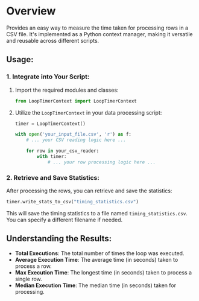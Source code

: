 # Overview

Provides an easy way to measure the time taken for processing rows in a CSV file. It's implemented as a Python context manager, making it versatile and reusable across different scripts.

## Usage:

### 1. **Integrate into Your Script**:

1. Import the required modules and classes:

    ```python
    from LoopTimerContext import LoopTimerContext
    ```

2. Utilize the `LoopTimerContext` in your data processing script:

    ```python
    timer = LoopTimerContext()

    with open('your_input_file.csv', 'r') as f:
        # ... your CSV reading logic here ...

        for row in your_csv_reader:
            with timer:
                # ... your row processing logic here ...
    ```

### 2. **Retrieve and Save Statistics**:

After processing the rows, you can retrieve and save the statistics:

```python
timer.write_stats_to_csv("timing_statistics.csv")
```

This will save the timing statistics to a file named `timing_statistics.csv`. You can specify a different filename if needed.

## Understanding the Results:

- **Total Executions**: The total number of times the loop was executed.
- **Average Execution Time**: The average time (in seconds) taken to process a row.
- **Max Execution Time**: The longest time (in seconds) taken to process a single row.
- **Median Execution Time**: The median time (in seconds) taken for processing.
